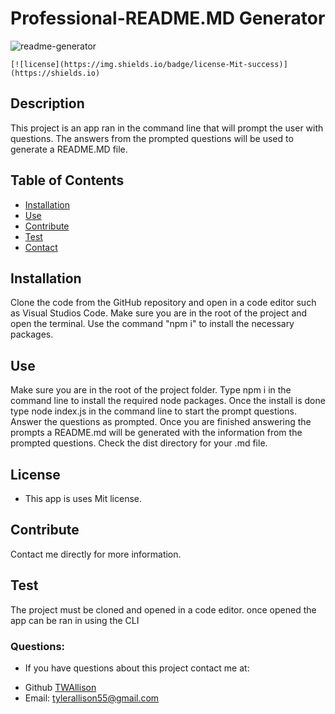  
  # Professional-README.MD Generator
  
  ![readme-generator](https://user-images.githubusercontent.com/87498548/141624536-cb5afcbd-9d13-4bba-90a7-8915eed8677b.PNG)
  
    [![license](https://img.shields.io/badge/license-Mit-success)](https://shields.io)

  ## Description
  This project is an app ran in the command line that will prompt the user with questions. The answers from the prompted questions will be used to generate a README.MD file.

  ## Table of Contents
  * [Installation](#installation)
  * [Use](#use)
  * [Contribute](#contribute)
  * [Test](#test)
  * [Contact](#contact)
  

  ## Installation
  Clone the code from the GitHub repository and open in a code editor such as Visual Studios Code. Make sure you are in the root of the project and open the terminal. Use the command "npm i" to install the necessary packages.

  ## Use
  Make sure you are in the root of the project folder. Type npm i in the command line to install the required node packages. Once the install is done type node index.js in the command line to start the prompt questions. Answer the questions as prompted. Once you are finished answering the prompts a README.md will be generated with the information from the prompted questions. Check the dist directory for your .md file.


  ## License
  * This app is uses Mit license.


  ## Contribute
  Contact me directly for more information.


  ## Test
  The project must be cloned and opened in a code editor. once opened the app can be ran in using the CLI

  ### Questions:
  * If you have questions about this project contact me at:
  - Github [TWAllison](https://github.com/TWAllison)
  - Email: tylerallison55@gmail.com
